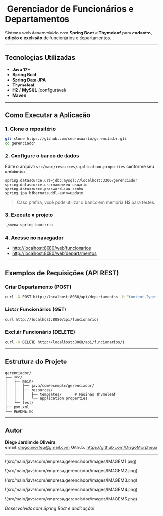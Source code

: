 # ‍ Gerenciador de Funcionários e Departamentos

Sistema web desenvolvido com **Spring Boot** e **Thymeleaf** para **cadastro, edição e exclusão** de funcionários e departamentos.

---
##  Tecnologias Utilizadas

- **Java 17+**
- **Spring Boot**
- **Spring Data JPA**
- **Thymeleaf**
- **H2** / **MySQL** (configurável)
- **Maven**

---

##  Como Executar a Aplicação

### 1. Clone o repositório

```bash
git clone https://github.com/seu-usuario/gerenciador.git
cd gerenciador
```

### 2. Configure o banco de dados

Edite o arquivo `src/main/resources/application.properties` conforme seu ambiente:

```properties
spring.datasource.url=jdbc:mysql://localhost:3306/gerenciador
spring.datasource.username=seu-usuario
spring.datasource.password=sua-senha
spring.jpa.hibernate.ddl-auto=update
```

>  Caso prefira, você pode utilizar o banco em memória **H2** para testes.

### 3. Execute o projeto

```bash
./mvnw spring-boot:run
```

### 4. Acesse no navegador

-  [http://localhost:8080/web/funcionarios](http://localhost:8080/web/funcionarios)  
-  [http://localhost:8080/web/departamentos](http://localhost:8080/web/departamentos)

---

##  Exemplos de Requisições (API REST)

###  Criar Departamento (POST)

```bash
curl -X POST http://localhost:8080/api/departamentos -H "Content-Type: application/json" -d '{"nome":"Financeiro","localizacao":"Andar 3"}'
```

###  Listar Funcionários (GET)

```bash
curl http://localhost:8080/api/funcionarios
```

###  Excluir Funcionário (DELETE)

```bash
curl -X DELETE http://localhost:8080/api/funcionarios/1
```

---

##  Estrutura do Projeto

```
gerenciador/
├── src/
│   ├── main/
│   │   ├── java/com/exemplo/gerenciador/
│   │   ├── resources/
│   │   │   ├── templates/      # Páginas Thymeleaf
│   │   │   └── application.properties
│   └── test/
├── pom.xml
└── README.md
```

---

##  Autor

**Diego Jardim de Oliveira**  
email: diego.morfeu@gmail.com
Github: https://github.com/DiegoMorpheus

---
!(src/main/java/com/empresa/gerenciador/images/IMAGEM1.png)

!(src/main/java/com/empresa/gerenciador/images/IMAGEM2.png)

!(src/main/java/com/empresa/gerenciador/images/IMAGEM3.png)

!(src/main/java/com/empresa/gerenciador/images/IMAGEM4.png)

!(src/main/java/com/empresa/gerenciador/images/IMAGEM5.png)

 *Desenvolvido com Spring Boot e dedicação!*
